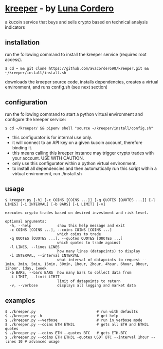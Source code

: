 # [kreeper](https://github.com/avacordero90/kreeper) - by [Luna Cordero](https://lunacordero.com)
a kucoin service that buys and sells crypto based on technical analysis indicators

## installation
run the following command to install the kreeper service (requires root access).
```
$ cd ~ && git clone https://github.com/avacordero90/kreeper.git && ~/kreeper/install/install.sh 
```
downloads the kreeper source code, installs dependencies, creates a virtual environment, and runs config.sh (see next section)

## configuration
run the following command to start a python virtual environment and configure the kreeper service:
```
$ cd ~/kreeper/ && pipenv shell "source ~/kreeper/install/config.sh"
```
* this configurator is for internal use only.
* it will connect to an API key on a given kucoin account, therefore binding it.
* this means calling this kreeper instance may trigger crypto trades with your account. USE WITH CAUTION.
* only use this configurator within a python virtual environment.
* to install all dependencies and then automatically run this script within a virtual environment, run ./install.sh

## usage
```
$ kreeper.py [-h] [-c COINS [COINS ...]] [-q QUOTES [QUOTES ...]] [-l LINES] [-i INTERVAL] [-b BARS] [-L LIMIT] [-v]

executes crypto trades based on desired investment and risk level.

optional arguments:
  -h, --help            show this help message and exit
  -c COINS [COINS ...], --coins COINS [COINS ...]
                        which coins to trade
  -q QUOTES [QUOTES ...], --quotes QUOTES [QUOTES ...]
                        which quotes to trade against
  -l LINES, --lines LINES
                        how many lines (datapoints) to display
  -i INTERVAL, --interval INTERVAL
                        what interval of datapoints to request -- 1min, 3min, 5min, 15min, 30min, 1hour, 2hour, 4hour, 6hour, 8hour, 12hour, 1day, 1week
  -b BARS, --bars BARS  how many bars to collect data from
  -L LIMIT, --limit LIMIT
                        limit of datapoints to return
  -v, --verbose         displays all logging and market data
```


## examples
```
$ ./kreeper.py                            # run with defaults
$ ./kreeper.py -h                         # get help
$ ./kreeper.py --verbose                  # run in verbose mode
$ ./kreeper.py --coins ETH ETH3L          # gets all ETH and ETH3L quotes
$ ./kreeper.py --coins ETH --quotes BTC   # gets ETH-BTC
$ ./kreeper.py --coins ETH ETH3L -quotes USDT BTC --interval 1hour --lines 10 # advanced usage
```